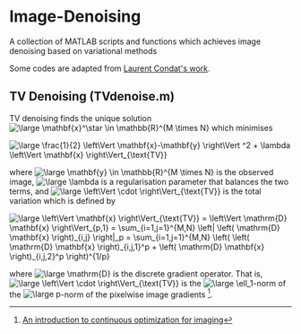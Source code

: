 
# Image-Denoising
A collection of MATLAB scripts and functions which achieves image denoising based on variational methods

Some codes are adapted from [Laurent Condat's work](https://lcondat.github.io/software.html).

## TV Denoising (TVdenoise.m)
TV denoising finds the unique solution <img src="https://latex.codecogs.com/svg.latex?\inline&space;\large&space;\mathbf{x}^\star&space;\in&space;\mathbb{R}^{M&space;\times&space;N}" title="\large \mathbf{x}^\star \in \mathbb{R}^{M \times N}" /> which minimises

<img src="https://latex.codecogs.com/svg.latex?\large&space;\frac{1}{2}&space;\left\Vert&space;\mathbf{x}-\mathbf{y}&space;\right\Vert&space;^2&space;&plus;&space;\lambda&space;\left\Vert&space;\mathbf{x}&space;\right\Vert_{\text{TV}}" title="\large \frac{1}{2} \left\Vert \mathbf{x}-\mathbf{y} \right\Vert ^2 + \lambda \left\Vert \mathbf{x} \right\Vert_{\text{TV}}" />

where <img src="https://latex.codecogs.com/svg.latex?\inline&space;\large&space;\mathbf{y}&space;\in&space;\mathbb{R}^{M&space;\times&space;N}" title="\large \mathbf{y} \in \mathbb{R}^{M \times N}" /> is the observed image, <img src="https://latex.codecogs.com/svg.latex?\inline&space;\large&space;\lambda" title="\large \lambda" /> is a regularisation parameter that balances the two terms, and <img src="https://latex.codecogs.com/svg.latex?\inline&space;\large&space;\left\Vert&space;\cdot&space;\right\Vert_{\text{TV}}" title="\large \left\Vert \cdot \right\Vert_{\text{TV}}" /> is the total variation which is defined by

<img src="https://latex.codecogs.com/svg.latex?\large&space;\left\Vert&space;\mathbf{x}&space;\right\Vert_{\text{TV}}&space;=&space;\left\Vert&space;\mathrm{D}&space;\mathbf{x}&space;\right\Vert_{p,1}&space;=&space;\sum_{i=1,j=1}^{M,N}&space;\left|&space;\left(&space;\mathrm{D}&space;\mathbf{x}&space;\right)_{i,j}&space;\right|_p&space;=&space;\sum_{i=1,j=1}^{M,N}&space;\left(&space;\left(&space;\mathrm{D}&space;\mathbf{x}&space;\right)_{i,j,1}^p&space;&plus;&space;\left(&space;\mathrm{D}&space;\mathbf{x}&space;\right)_{i,j,2}^p&space;\right)^{1/p}" title="\large \left\Vert \mathbf{x} \right\Vert_{\text{TV}} = \left\Vert \mathrm{D} \mathbf{x} \right\Vert_{p,1} = \sum_{i=1,j=1}^{M,N} \left| \left( \mathrm{D} \mathbf{x} \right)_{i,j} \right|_p = \sum_{i=1,j=1}^{M,N} \left( \left( \mathrm{D} \mathbf{x} \right)_{i,j,1}^p + \left( \mathrm{D} \mathbf{x} \right)_{i,j,2}^p \right)^{1/p}" />

where <img src="https://latex.codecogs.com/svg.latex?\inline&space;\large&space;\mathrm{D}" title="\large \mathrm{D}" /> is the discrete gradient operator. That is, <img src="https://latex.codecogs.com/svg.latex?\inline&space;\large&space;\left\Vert&space;\cdot&space;\right\Vert_{\text{TV}}" title="\large \left\Vert \cdot \right\Vert_{\text{TV}}" /> is the <img src="https://latex.codecogs.com/svg.latex?\inline&space;\large&space;\ell_1" title="\large \ell_1" />-norm  of the <img src="https://latex.codecogs.com/svg.latex?\inline&space;\large&space;p" title="\large p" />-norm of the pixelwise image gradients [^ref1]. 

[^ref1]: [An introduction to continuous optimization for imaging](https://www.cambridge.org/core/services/aop-cambridge-core/content/view/1115AA7E36FC201E811040D11118F67F/S096249291600009Xa.pdf/an_introduction_to_continuous_optimization_for_imaging.pdf?casa_token=BQQ0J6l4nZkAAAAA:vZf8R2M3tm2tv--WwGdUmnuec95F12Sw6Vhu_3gqRZbnifR54hv4iGLL1709qG7iGcYQzQ)

<!--stackedit_data:
eyJoaXN0b3J5IjpbLTE3OTgxNTE1ODQsMjM0NDcyMTQ3LDIwND
kxOTU5MTIsMTUxMjg2MTY1NSwtMjE0NzM1NTgsLTE5MDg2MTQ3
MTIsLTI2NjI3NDk5MSwxMzY5OTk4NTc1LC0xNzY5NjExMzc5LC
0xNzU3ODU5MDkwLC0yNDY2MTc3ODJdfQ==
-->